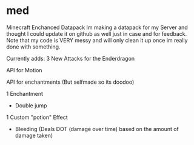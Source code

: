 # med
Minecraft Enchanced Datapack
Im making a datapack for my Server and thought I could update it on github as well just in case and for feedback.
Note that my code is VERY messy and will only clean it up once im really done with something.

Currently adds:
3 New Attacks for the Enderdragon

API for Motion

API for enchantments (But selfmade so its doodoo)

1 Enchantment
 - Double jump
 
1 Custom "potion" Effect
 - Bleeding (Deals DOT (damage over time) based on the amount of damage taken)

